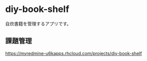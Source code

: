 diy-book-shelf
==============

自炊書籍を管理するアプリです。

## 課題管理

https://myredmine-u6kapps.rhcloud.com/projects/diy-book-shelf
